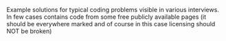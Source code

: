 Example solutions for typical coding problems visible in various interviews. In few cases contains code from some free publicly available pages (it should be everywhere marked and of course in this case licensing should NOT be broken)